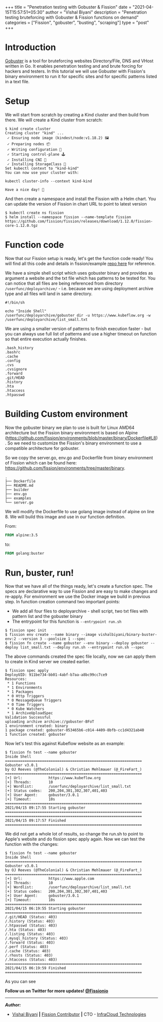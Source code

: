 +++
title = "Penetration testing with Gobuster & Fission"
date = "2021-04-15T15:57:51+05:30"
author = "Vishal Biyani"
description = "Penetration testing bruteforcing with Gobuster & Fission functions on demand"
categories = ["Fission", "gobuster", "busting", "scraping"]
type = "post"
+++

# Introduction

[Gobuster](https://github.com/OJ/gobuster) is a tool for bruteforcing websites Directory/File, DNS and VHost written in Go. It enables penetration testing and and brute forcing for hackers and testers. In this tutorial we will use Gobuster with Fission's binary environment to run it for specific sites and for specific patterns listed in a text file.

# Setup

We will start from scratch by creating a Kind cluster and then build from there. We will create a Kind cluster from scratch: 

```
$ kind create cluster
Creating cluster "kind" ...
 ✓ Ensuring node image (kindest/node:v1.18.2) 🖼
 ✓ Preparing nodes 📦
 ✓ Writing configuration 📜
 ✓ Starting control-plane 🕹️
 ✓ Installing CNI 🔌
 ✓ Installing StorageClass 💾
Set kubectl context to "kind-kind"
You can now use your cluster with:

kubectl cluster-info --context kind-kind

Have a nice day! 👋
```

And then create a namespace and install the Fission with a Helm chart. You can update the version of Fission in chart URL to point to latest version

```
$ kubectl create ns fission
$ helm install --namespace fission --name-template fission https://github.com/fission/fission/releases/download/1.12.0/fission-core-1.12.0.tgz

```
# Function code

Now that our Fission setup is ready, let's get the function code ready! You will find all this code and details in fission/example [repo here](https://github.com/fission/examples/tree/master/samples/gobuster-example) for reference.

We have a simple shell script which uses gobuster binary and provides as argument a website and the txt file which has patterns to be tested for. You can notice that all files are being referenced from directory `/userfunc/deployarchive/` - i.e. because we are using deployment archive type and all files will land in same directory.

```
#!/bin/sh

echo "Inside Shell"
/userfunc/deployarchive/gobuster dir -u https://www.kubeflow.org -w /userfunc/deployarchive/list_small.txt
```

We are using a smaller version of patterns to finish execution faster - but you can always use full list of patterns and use a higher timeout on function so that entire execution actually finishes.

```
.bash_history
.bashrc
.cache
.config
.cvs
.cvsignore
.forward
.git/HEAD
.history
.hta
.htaccess
.htpasswd
```

# Building Custom environment

Now the gobuster binary we plan to use is built for Linux AMD64 architecture but the Fission binary environment is based on Alpine (https://github.com/fission/environments/blob/master/binary/Dockerfile#L8). So we need to customize the Fission's binary environment to use a compatible architecture for gobuster.

So we copy the server.go, env.go and Dockerfile from binary environment of Fission which can be found here: https://github.com/fission/environments/tree/master/binary. 

```
.
├── Dockerfile
├── README.md
├── builder
├── env.go
├── examples
└── server.go
```
We will modify the Dockerfile to use golang image instead of alpine on line 8. We will build this image and use in our function definition.

From:

```Dockerfile
FROM alpine:3.5
```

to:

```Dockerfile
FROM golang:buster
```

# Run, buster, run!

Now that we have all of the things ready, let's create a function spec. The specs are declarative way to use Fission and are easy to make changes and re-apply. For environment we use the Docker image we build in previous step. In function creation command two important points:
- We add all four files to deployarchive - shell script, two txt files with pattern list and the gobuster binary
- The entrypoint for this function is `--entrypoint run.sh`

```
$ fission spec init
$ fission env create --name binary --image vishalbiyani/binary-buster-env:2 --version 3 --poolsize 1 --spec
$ fission fn create --name gobuster --env binary --deploy gobuster --deploy list_small.txt --deploy run.sh --entrypoint run.sh --spec
```
The above commands created the spec file locally, now we can apply them to create in Kind server we created earlier.

```
$ fission spec apply
DeployUID: 911be734-bb01-4abf-b7aa-a8bc99cc7ce9
Resources:
 * 1 Functions
 * 1 Environments
 * 1 Packages
 * 0 Http Triggers
 * 0 MessageQueue Triggers
 * 0 Time Triggers
 * 0 Kube Watchers
 * 1 ArchiveUploadSpec
Validation Successful
uploading archive archive://gobuster-BFoT
1 environment created: binary
1 package created: gobuster-053465b6-c014-4409-8bfb-cc1d4321ab40
1 function created: gobuster

```

Now let's test this against Kubeflow website as an example:

```
$ fission fn test --name gobuster
Inside Shell
===============================================================
Gobuster v3.0.1
by OJ Reeves (@TheColonial) & Christian Mehlmauer (@_FireFart_)
===============================================================
[+] Url:            https://www.kubeflow.org
[+] Threads:        10
[+] Wordlist:       /userfunc/deployarchive/list_small.txt
[+] Status codes:   200,204,301,302,307,401,403
[+] User Agent:     gobuster/3.0.1
[+] Timeout:        10s
===============================================================
2021/04/15 09:17:55 Starting gobuster
===============================================================
===============================================================
2021/04/15 09:17:57 Finished
===============================================================
```

We did not get a whole lot of results, so change the run.sh to point to Apple's website and do fission spec apply again. Now we can test the function with the changes:

```
$ fission fn test --name gobuster
Inside Shell
===============================================================
Gobuster v3.0.1
by OJ Reeves (@TheColonial) & Christian Mehlmauer (@_FireFart_)
===============================================================
[+] Url:            https://www.apple.com
[+] Threads:        10
[+] Wordlist:       /userfunc/deployarchive/list_small.txt
[+] Status codes:   200,204,301,302,307,401,403
[+] User Agent:     gobuster/3.0.1
[+] Timeout:        10s
===============================================================
2021/04/15 06:19:55 Starting gobuster
===============================================================
/.git/HEAD (Status: 403)
/.history (Status: 403)
/.htpasswd (Status: 403)
/.hta (Status: 403)
/.listing (Status: 403)
/.mysql_history (Status: 403)
/.forward (Status: 403)
/.perf (Status: 403)
/.cache (Status: 403)
/.rhosts (Status: 403)
/.htaccess (Status: 403)
===============================================================
2021/04/15 06:19:59 Finished
===============================================================
```

As you can see 


**Follow us on Twitter for more updates! [@Fissionio](https://www.twitter.com/fissionio)**

--- 
**_Author:_**

* [Vishal Biyani](https://twitter.com/vishal_biyani)  **|**  [Fission Contributor](https://github.com/vishal-biyani)  **|**  CTO - [InfraCloud Technologies](http://infracloud.io/)